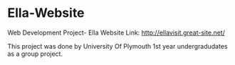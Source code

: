 # Ella-Website
Web Development Project- Ella
Website Link: http://ellavisit.great-site.net/

This project was done by University Of Plymouth 1st year undergradudates as a group project.
